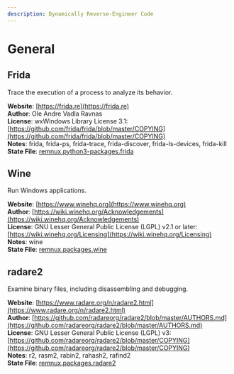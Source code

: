 ```yaml
---
description: Dynamically Reverse-Engineer Code
---
```


# General

## Frida

Trace the execution of a process to analyze its behavior.

**Website**: [https://frida.re](https://frida.re)  
**Author**: Ole Andre Vadla Ravnas  
**License**: wxWindows Library License 3.1: [https://github.com/frida/frida/blob/master/COPYING](https://github.com/frida/frida/blob/master/COPYING)  
**Notes**: frida, frida-ps, frida-trace, frida-discover, frida-ls-devices, frida-kill  
**State File**: [remnux.python3-packages.frida](https://github.com/REMnux/salt-states/blob/master/remnux/python3-packages/frida.sls)

## Wine

Run Windows applications.

**Website**: [https://www.winehq.org](https://www.winehq.org)  
**Author**: [https://wiki.winehq.org/Acknowledgements](https://wiki.winehq.org/Acknowledgements)  
**License**: GNU Lesser General Public License \(LGPL\) v2.1 or later: [https://wiki.winehq.org/Licensing](https://wiki.winehq.org/Licensing)  
**Notes**: wine  
**State File**: [remnux.packages.wine](https://github.com/REMnux/salt-states/blob/master/remnux/packages/wine.sls)

## radare2

Examine binary files, including disassembling and debugging.

**Website**: [https://www.radare.org/n/radare2.html](https://www.radare.org/n/radare2.html)  
**Author**: [https://github.com/radareorg/radare2/blob/master/AUTHORS.md](https://github.com/radareorg/radare2/blob/master/AUTHORS.md)  
**License**: GNU Lesser General Public License \(LGPL\) v3: [https://github.com/radareorg/radare2/blob/master/COPYING](https://github.com/radareorg/radare2/blob/master/COPYING)  
**Notes**: r2, rasm2, rabin2, rahash2, rafind2  
**State File**: [remnux.packages.radare2](https://github.com/REMnux/salt-states/blob/master/remnux/packages/radare2.sls)

